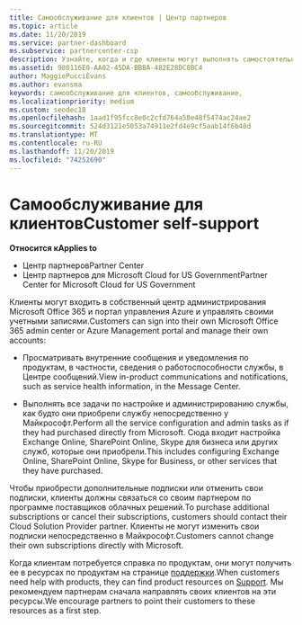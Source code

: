 ```yaml
---
title: Самообслуживание для клиентов | Центр партнеров
ms.topic: article
ms.date: 11/20/2019
ms.service: partner-dashboard
ms.subservice: partnercenter-csp
description: Узнайте, когда и где клиенты могут выполнять самостоятельную поддержку для управления собственными учетными записями, а также когда они должны обратиться к своему партнеру поставщика облачных решений.
ms.assetid: 980116E0-AA02-45DA-BBBA-482E28DC8BC4
author: MaggiePucciEvans
ms.author: evansma
keywords: самообслуживание для клиентов, самообслуживание,
ms.localizationpriority: medium
ms.custom: seodec18
ms.openlocfilehash: 1aad1f95fcc8e0c2cfd764a58e48f5474ac24ae2
ms.sourcegitcommit: 524d3121e5053a74911e2fd4e9cf5aab14f6b48d
ms.translationtype: MT
ms.contentlocale: ru-RU
ms.lasthandoff: 11/20/2019
ms.locfileid: "74252690"
---
```

# <a name="customer-self-support"></a><span data-ttu-id="a1da7-104">Самообслуживание для клиентов</span><span class="sxs-lookup"><span data-stu-id="a1da7-104">Customer self-support</span></span>

<span data-ttu-id="a1da7-105">**Относится к**</span><span class="sxs-lookup"><span data-stu-id="a1da7-105">**Applies to**</span></span>

-  <span data-ttu-id="a1da7-106">Центр партнеров</span><span class="sxs-lookup"><span data-stu-id="a1da7-106">Partner Center</span></span>
-  <span data-ttu-id="a1da7-107">Центр партнеров для Microsoft Cloud for US Government</span><span class="sxs-lookup"><span data-stu-id="a1da7-107">Partner Center for Microsoft Cloud for US Government</span></span>


<span data-ttu-id="a1da7-108">Клиенты могут входить в собственный центр администрирования Microsoft Office 365 и портал управления Azure и управлять своими учетными записями.</span><span class="sxs-lookup"><span data-stu-id="a1da7-108">Customers can sign into their own Microsoft Office 365 admin center or Azure Management portal and manage their own accounts:</span></span>

-   <span data-ttu-id="a1da7-109">Просматривать внутренние сообщения и уведомления по продуктам, в частности, сведения о работоспособности службы, в Центре сообщений.</span><span class="sxs-lookup"><span data-stu-id="a1da7-109">View in-product communications and notifications, such as service health information, in the Message Center.</span></span>

-   <span data-ttu-id="a1da7-110">Выполнять все задачи по настройке и администрированию службы, как будто они приобрели службу непосредственно у Майкрософт.</span><span class="sxs-lookup"><span data-stu-id="a1da7-110">Perform all the service configuration and admin tasks as if they had purchased directly from Microsoft.</span></span> <span data-ttu-id="a1da7-111">Сюда входит настройка Exchange Online, SharePoint Online, Skype для бизнеса или других служб, которые они приобрели.</span><span class="sxs-lookup"><span data-stu-id="a1da7-111">This includes configuring Exchange Online, SharePoint Online, Skype for Business, or other services that they have purchased.</span></span>

<span data-ttu-id="a1da7-112">Чтобы приобрести дополнительные подписки или отменить свои подписки, клиенты должны связаться со своим партнером по программе поставщиков облачных решений.</span><span class="sxs-lookup"><span data-stu-id="a1da7-112">To purchase additional subscriptions or cancel their subscriptions, customers should contact their Cloud Solution Provider partner.</span></span> <span data-ttu-id="a1da7-113">Клиенты не могут изменить свои подписки непосредственно в Майкрософт.</span><span class="sxs-lookup"><span data-stu-id="a1da7-113">Customers cannot change their own subscriptions directly with Microsoft.</span></span>

<span data-ttu-id="a1da7-114">Когда клиентам потребуется справка по продуктам, они могут получить ее в ресурсах по продуктам на странице [поддержки](https://partnercenter.microsoft.com/partner/support).</span><span class="sxs-lookup"><span data-stu-id="a1da7-114">When customers need help with products, they can find product resources on [Support](https://partnercenter.microsoft.com/partner/support).</span></span> <span data-ttu-id="a1da7-115">Мы рекомендуем партнерам сначала направлять своих клиентов на эти ресурсы.</span><span class="sxs-lookup"><span data-stu-id="a1da7-115">We encourage partners to point their customers to these resources as a first step.</span></span>

 

 



